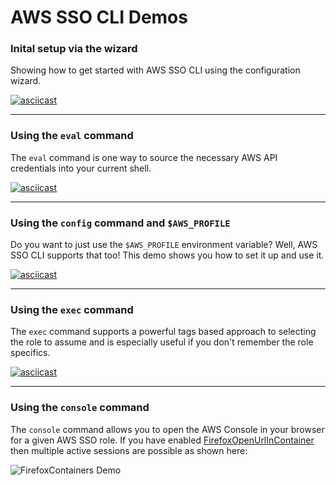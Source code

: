 # AWS SSO CLI Demos

### Inital setup via the wizard

Showing how to get started with AWS SSO CLI using the configuration wizard.

<!-- setup -->
[![asciicast](https://asciinema.org/a/462164.svg)](https://asciinema.org/a/462164)

---

### Using the `eval` command

The `eval` command is one way to source the necessary AWS API credentials into your
current shell.

<!-- eval -->
[![asciicast](https://asciinema.org/a/462165.svg)](https://asciinema.org/a/462165)

---

### Using the `config` command and `$AWS_PROFILE`

Do you want to just use the `$AWS_PROFILE` environment variable?  Well, AWS SSO CLI
supports that too!  This demo shows you how to set it up and use it.

<!-- config -->
[![asciicast](https://asciinema.org/a/462163.svg)](https://asciinema.org/a/462163)

---

### Using the `exec` command

The `exec` command supports a powerful tags based approach to selecting the role
to assume and is especially useful if you don't remember the role specifics.

<!-- exec -->
[![asciicast](https://asciinema.org/a/462167.svg)](https://asciinema.org/a/462167)

---

### Using the `console` command 

The `console` command allows you to open the AWS Console in your browser for a
given AWS SSO role.  If you have enabled [FirefoxOpenUrlInContainer](
config.md#firefoxopenurlincontainer) then multiple active sessions are possible
as shown here:

![FirefoxContainers Demo](
https://user-images.githubusercontent.com/1075352/166165880-24f7c9af-a037-4e48-aa2d-342f2efe5ad7.gif)
